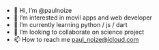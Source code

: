 - 👋 Hi, I’m @paulnoize
- 👀 I’m interested in movil apps and web developer 
- 🌱 I’m currently learning python / js / dart 
- 💞️ I’m looking to collaborate on science project
- 📫 How to reach me paul_noize@icloud.com

<!---
paulnoize/paulnoize is a ✨ special ✨ repository because its `README.md` (this file) appears on your GitHub profile.
You can click the Preview link to take a look at your changes.
--->

